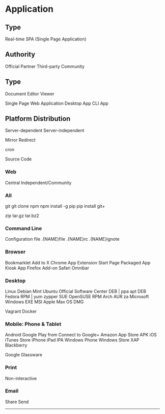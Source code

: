 Application
===========

Type
----

Real-time SPA (Single Page Application)

Authority
---------

Official
Partner
Third-party
Community

Type
----

Document
Editor
Viewer

Single Page Web Application
Desktop App
CLI App

Platform Distribution
---------------------

Server-dependent
Server-independent

Mirror
Redirect

cron

Source Code

### Web

Central
Independent/Community

### All

git
  git clone
npm
  npm install -g
pip
  pip install git+

zip
tar.gz
tar.bz2

### Command Line

Configuration file
  .{NAME}file
  .{NAME}rc
  .{NAME}ignote

### Browser

Bookmarklet
  Add to X
Chrome
  App
  Extension
    Start Page
  Packaged App
  Kiosk App
Firefox
  Add-on
Safari
Omnibar

### Desktop

Linux
  Debian Mint Ubuntu
    Official
    Software Center
    DEB | ppa apt
    DEB
  Fedora
    RPM | yum zypper
  SUE OpenSUSE
    RPM
  Arch
    AUR
    za
Microsoft Windows
  EXE
  MSI
Apple Max OS
  DMG

Vagrant
Docker

### Mobile: Phone & Tablet

Android
  Google Play
    from Connect to Google+
  Amazon App Store
  APK
iOS
  iTunes Store
    iPhone
    iPad
  IPA
Windows Phone
  Windows Store
  XAP
Blackberry

Google Glassware

### Print

Non-interactive

### Email

Share
Send

* * *

